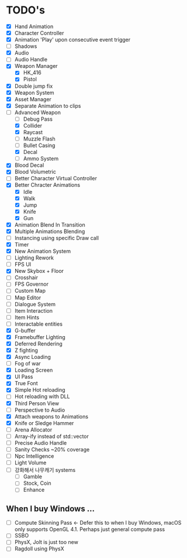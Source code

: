 # TODO's

- [x] Hand Animation  
- [x] Character Controller
- [x] Animation 'Play' upon consecutive event trigger
- [ ] Shadows
- [x] Audio  
- [ ] Audio Handle  
- [x] Weapon Manager  
     - [x] HK_416  
     - [x] Pistol  
- [x] Double jump fix  
- [x] Weapon System  
- [x] Asset Manager  
- [x] Separate Animation to clips  
- [ ] Advanced Weapon
     - [ ] Debug Pass
     - [x] Collider
     - [x] Raycast
     - [ ] Muzzle Flash
     - [ ] Bullet Casing
     - [x] Decal
     - [ ] Ammo System
- [x] Blood Decal
- [x] Blood Volumetric
- [ ] Better Character Virtual Controller
- [x] Better Chracter Animations
    - [x] Idle
    - [x] Walk
    - [x] Jump
    - [x] Knife
    - [x] Gun
- [x] Animation Blend In Transition
- [x] Multiple Animations Blending
- [ ] Instancing using specific Draw call
- [x] Timer
- [x] New Animation System
- [ ] Lighting Rework
- [ ] FPS UI
- [x] New Skybox + Floor
- [ ] Crosshair
- [ ] FPS Governor
- [ ] Custom Map
- [ ] Map Editor
- [ ] Dialogue System
- [ ] Item Interaction
- [ ] Item Hints
- [ ] Interactable entities
- [x] G-buffer
- [x] Framebuffer Lighting
- [x] Deferred Rendering
- [x] Z fighting  
- [x] Async Loading
- [ ] Fog of war  
- [x] Loading Screen  
- [x] UI Pass  
- [x] True Font
- [x] Simple Hot reloading  
- [ ] Hot reloading with DLL
- [x] Third Person View
- [ ] Perspective to Audio
- [x] Attach weapons to Animations
- [x] Knife or Sledge Hammer
- [ ] Arena Allocator
- [ ] Array-ify instead of std::vector  
- [ ] Precise Audio Handle  
- [ ] Sanity Checks ~20% coverage
- [ ] Npc Intelligence
- [ ] Light Volume
- [ ] 강화해서  나무캐기 systems
    - [ ] Gamble
    - [ ] Stock, Coin
    - [ ] Enhance

## When I buy Windows ...
- [ ] Compute Skinning Pass <- Defer this to when I buy Windows, macOS only supports OpenGL 4.1. Perhaps just general compute pass
- [ ] SSBO
- [ ] PhysX, Jolt is just too new
- [ ] Ragdoll using PhysX
